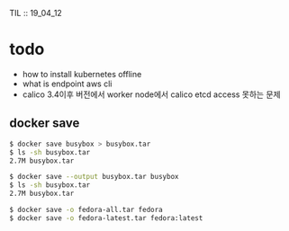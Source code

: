 TIL :: 19_04_12

# todo
- how to install kubernetes offline
- what is endpoint aws cli
- calico 3.4이후 버전에서 worker node에서 calico etcd access 못하는 문제


## docker save
```sh
$ docker save busybox > busybox.tar
$ ls -sh busybox.tar
2.7M busybox.tar

$ docker save --output busybox.tar busybox
$ ls -sh busybox.tar
2.7M busybox.tar

$ docker save -o fedora-all.tar fedora
$ docker save -o fedora-latest.tar fedora:latest
```